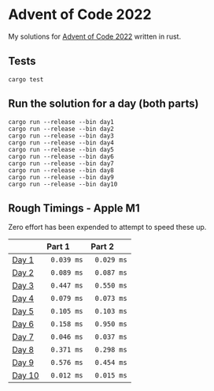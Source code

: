 # Advent of Code 2022

My solutions for [Advent of Code 2022](https://adventofcode.com/2022) written in rust.

## Tests

```
cargo test
```

## Run the solution for a day (both parts)

```
cargo run --release --bin day1
cargo run --release --bin day2
cargo run --release --bin day3
cargo run --release --bin day4
cargo run --release --bin day5
cargo run --release --bin day6
cargo run --release --bin day7
cargo run --release --bin day8
cargo run --release --bin day9
cargo run --release --bin day10
```

## Rough Timings - Apple M1

Zero effort has been expended to attempt to speed these up.

|                                                  | Part 1      | Part 2      |
|:-------------------------------------------------|:------------|:------------|
| [Day 1](https://adventofcode.com/2022/day/1)     | ` 0.039 ms` | ` 0.029 ms` |
| [Day 2](https://adventofcode.com/2022/day/2)     | ` 0.089 ms` | ` 0.087 ms` |
| [Day 3](https://adventofcode.com/2022/day/3)     | ` 0.447 ms` | ` 0.550 ms` |
| [Day 4](https://adventofcode.com/2022/day/4)     | ` 0.079 ms` | ` 0.073 ms` |
| [Day 5](https://adventofcode.com/2022/day/5)     | ` 0.105 ms` | ` 0.103 ms` |
| [Day 6](https://adventofcode.com/2022/day/6)     | ` 0.158 ms` | ` 0.950 ms` |
| [Day 7](https://adventofcode.com/2022/day/7)     | ` 0.046 ms` | ` 0.037 ms` |
| [Day 8](https://adventofcode.com/2022/day/8)     | ` 0.371 ms` | ` 0.298 ms` |
| [Day 9](https://adventofcode.com/2022/day/9)     | ` 0.576 ms` | ` 0.454 ms` |
| [Day 10](https://adventofcode.com/2022/day/10)   | ` 0.012 ms` | ` 0.015 ms` |
